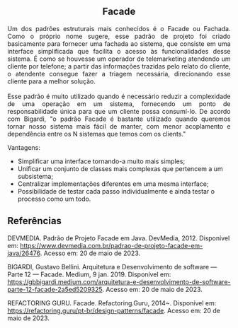 <h2 align="center">Facade</h2>

<p align="justify">
  Um dos padrões estruturais mais conhecidos é o Facade ou Fachada. Como o próprio nome sugere, esse padrão de projeto foi criado 
  basicamente para fornecer uma fachada ao sistema, que consiste em uma interface simplificada que facilita o acesso às funcionalidades desse
  sistema. É como se houvesse um operador de telemarketing atendendo um cliente por telefone; a partir das informações trazidas pelo relato 
  do cliente, o atendente consegue fazer a triagem necessária, direcionando esse cliente para a melhor solução.<br>
<br>
Esse padrão é muito utilizado quando é necessário reduzir a complexidade de uma operação em um sistema, fornecendo um ponto de 
responsabilidade única para que um cliente possa consumí-lo. De acordo com Bigardi, "o padrão Facade é bastante utilizado quando 
queremos tornar nosso sistema mais fácil de manter, com menor acoplamento e dependência entre os N sistemas que temos com os clients."<br>
</p>

Vantagens:
- Simplificar uma interface tornando-a muito mais simples; 
- Unificar um conjunto de classes mais complexas que pertencem a um subsistema;
- Centralizar implementações diferentes em uma mesma interface;
- Possibilidade de testar cada passo individualmente e ainda testar o processo como um todo.

## Referências

DEVMEDIA. Padrão de Projeto Facade em Java. DevMedia, 2012. Disponível em: <https://www.devmedia.com.br/padrao-de-projeto-facade-em-java/26476>. 
Acesso em: 20 de maio de 2023.

BIGARDI, Gustavo Bellini. Arquitetura e Desenvolvimento de software — Parte 12 — Facade. Medium, 9 jan. 2019. Disponível em: <https://gbbigardi.medium.com/arquitetura-e-desenvolvimento-de-software-parte-12-facade-2a5ed5209325>. 
Acesso em: 20 de maio de 2023.

REFACTORING GURU. Facade. Refactoring.Guru, 2014~. Disponível em: <https://refactoring.guru/pt-br/design-patterns/facade>. 
Acesso em: 20 de maio de 2023.
